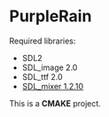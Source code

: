 # PurpleRain

Required libraries:
* SDL2
* SDL_image 2.0
* SDL_ttf 2.0
* [SDL_mixer 1.2.10](https://www.libsdl.org/projects/SDL_mixer/)

This is a **CMAKE** project.
